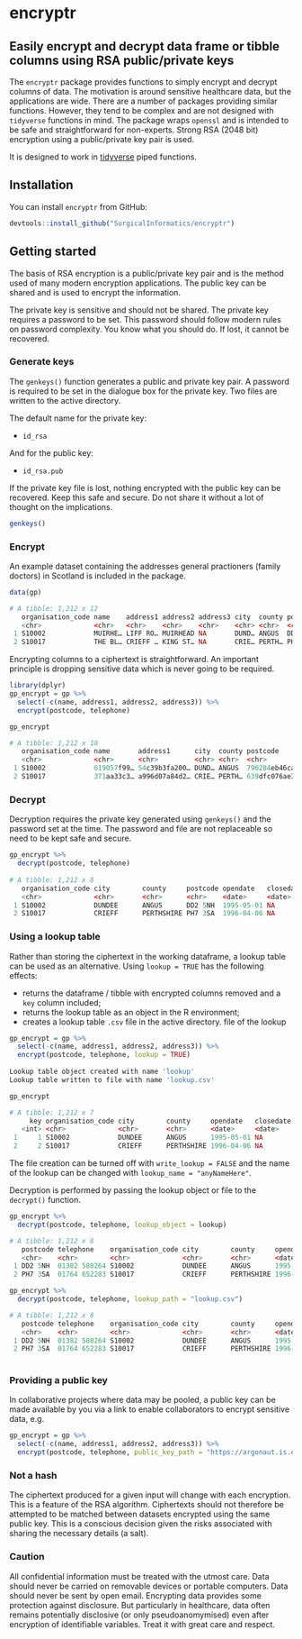 # encryptr

## Easily encrypt and decrypt data frame or tibble columns using RSA public/private keys

The `encryptr` package provides functions to simply encrypt and decrypt columns of data. The motivation is around sensitive healthcare data, but the applications are wide. There are a number of packages providing similar functions. However, they tend to be complex and are not designed with `tidyverse` functions in mind. The package wraps `openssl` and is intended to be safe and straightforward for non-experts. Strong RSA (2048 bit) encryption using a public/private key pair is used. 

It is designed to work in [tidyverse](http://tidyverse.tidyverse.org/articles/manifesto.html) piped functions.


## Installation

You can install `encryptr` from GitHub:

``` r
devtools::install_github("SurgicalInformatics/encryptr")
```

## Getting started

The basis of RSA encryption is a public/private key pair and is the method used of many modern encryption applications. The public key can be shared and is used to encrypt the information.

The private key is sensitive and should not be shared. The private key requires a password to be set. This password should follow modern rules on password complexity. You know what you should do. If lost, it cannot be recovered. 

### Generate keys

The `genkeys()` function generates a public and private key pair. A password is required to be set in the dialogue box for the private key. Two files are written to the active directory. 

The default name for the private key:

* `id_rsa`

And for the public key:

* `id_rsa.pub`

If the private key file is lost, nothing encrypted with the public key can be recovered. Keep this safe and secure. Do not share it without a lot of thought on the implications. 

``` r
genkeys()
```

### Encrypt 

An example dataset containing the addresses general practioners (family doctors) in Scotland is included in the package.

``` r
data(gp)

# A tibble: 1,212 x 12
   organisation_code name    address1 address2 address3 city  county postcode opendate   closedate  telephone practice_type
   <chr>             <chr>   <chr>    <chr>    <chr>    <chr> <chr>  <chr>    <date>     <date>     <chr>             <dbl>
 1 S10002            MUIRHE… LIFF RO… MUIRHEAD NA       DUND… ANGUS  DD2 5NH  1995-05-01 NA         01382 58…             4
 2 S10017            THE BL… CRIEFF … KING ST… NA       CRIE… PERTH… PH7 3SA  1996-04-06 NA         01764 65…             4
```

Encrypting columns to a ciphertext is straightforward. An important principle is dropping sensitive data which is never going to be required. 

``` r
library(dplyr)
gp_encrypt = gp %>% 
  select(-c(name, address1, address2, address3)) %>% 
  encrypt(postcode, telephone)

gp_encrypt 

# A tibble: 1,212 x 10
   organisation_code name       address1      city  county postcode      opendate   closedate  telephone      practice_type
   <chr>             <chr>      <chr>         <chr> <chr>  <chr>         <date>     <date>     <chr>                  <dbl>
 1 S10002            619057f99… 54c39b3fa200… DUND… ANGUS  796284eb46ca… 1995-05-01 NA         5fcc30b04e260…             4
 2 S10017            371aa33c3… a996d07a84d2… CRIE… PERTH… 639dfc076ae3… 1996-04-06 NA         715909615a6ae…             4
```
### Decrypt 

Decryption requires the private key generated using `genkeys()` and the password set at the time. The password and file are not replaceable so need to be kept safe and secure. 

``` r
gp_encrypt %>%  
  decrypt(postcode, telephone)
  
# A tibble: 1,212 x 8
   organisation_code city        county     postcode opendate   closedate  telephone    practice_type
   <chr>             <chr>       <chr>      <chr>    <date>     <date>     <chr>                <dbl>
 1 S10002            DUNDEE      ANGUS      DD2 5NH  1995-05-01 NA         01382 580264             4
 2 S10017            CRIEFF      PERTHSHIRE PH7 3SA  1996-04-06 NA         01764 652283             4
 ```
 
### Using a lookup table

Rather than storing the ciphertext in the working dataframe, a lookup table can be used as an alternative. Using `lookup = TRUE` has the following effects:

* returns the dataframe / tibble with encrypted columns removed and a `key` column included;
* returns the lookup table as an object in the R environment;
* creates a lookup table `.csv` file in the active directory. file of the lookup 

``` r
gp_encrypt = gp %>% 
  select(-c(name, address1, address2, address3)) %>% 
  encrypt(postcode, telephone, lookup = TRUE)
  
Lookup table object created with name 'lookup'
Lookup table written to file with name 'lookup.csv'

gp_encrypt

# A tibble: 1,212 x 7
     key organisation_code city        county     opendate   closedate  practice_type
   <int> <chr>             <chr>       <chr>      <date>     <date>             <dbl>
 1     1 S10002            DUNDEE      ANGUS      1995-05-01 NA                     4
 2     2 S10017            CRIEFF      PERTHSHIRE 1996-04-06 NA                     4
```

The file creation can be turned off with `write_lookup = FALSE` and the name of the lookup can be changed with `lookup_name = "anyNameHere"`. 

Decryption is performed by passing the lookup object or file to the `decrypt()` function. 

```r
gp_encrypt %>%  
  decrypt(postcode, telephone, lookup_object = lookup)

# A tibble: 1,212 x 8
   postcode telephone    organisation_code city        county     opendate   closedate  practice_type
   <chr>    <chr>        <chr>             <chr>       <chr>      <date>     <date>             <dbl>
 1 DD2 5NH  01382 580264 S10002            DUNDEE      ANGUS      1995-05-01 NA                     4
 2 PH7 3SA  01764 652283 S10017            CRIEFF      PERTHSHIRE 1996-04-06 NA                     4
```

``` r
gp_encrypt %>%  
  decrypt(postcode, telephone, lookup_path = "lookup.csv")

# A tibble: 1,212 x 8
   postcode telephone    organisation_code city        county     opendate   closedate  practice_type
   <chr>    <chr>        <chr>             <chr>       <chr>      <date>     <date>             <dbl>
 1 DD2 5NH  01382 580264 S10002            DUNDEE      ANGUS      1995-05-01 NA                     4
 2 PH7 3SA  01764 652283 S10017            CRIEFF      PERTHSHIRE 1996-04-06 NA                     4
 
 ```
### Providing a public key

In collaborative projects where data may be pooled, a public key can be made available by you via a link to enable collaborators to encrypt sensitive data, e.g. 

``` r
gp_encrypt = gp %>% 
  select(-c(name, address1, address2, address3)) %>% 
  encrypt(postcode, telephone, public_key_path = "https://argonaut.is.ed.ac.uk/public/id_rsa.pub")
```

### Not a hash

The ciphertext produced for a given input will change with each encryption. This is a feature of the RSA algorithm. Ciphertexts should not therefore be attempted to be matched between datasets encrypted using the same public key. This is a conscious decision given the risks associated with sharing the necessary details (a salt).

### Caution

All confidential information must be treated with the utmost care. Data should never be carried on removable devices or portable computers. Data should never be sent by open email. Encrypting data provides some protection against disclosure. But particularly in healthcare, data often remains potentially disclosive (or only pseudoanomymised) even after encryption of identifiable variables. Treat it with great care and respect. 
